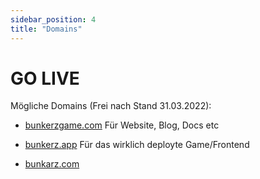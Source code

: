 ```yaml
---
sidebar_position: 4
title: "Domains"
---
```


# GO LIVE

Mögliche Domains (Frei nach Stand 31.03.2022):

- [bunkerzgame.com](https://bunkerzgame.com)
  Für Website, Blog, Docs etc

- [bunkerz.app](https://bunkerz.app)
  Für das wirklich deployte Game/Frontend

- [bunkarz.com](https://bunkarz.com)
